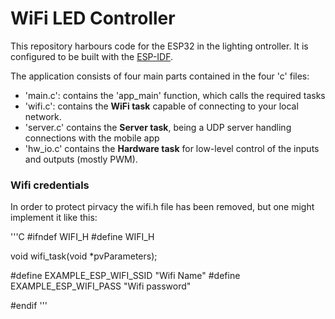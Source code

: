 # WiFi LED Controller

This repository harbours code for the ESP32 in the lighting ontroller. It is configured to be built with the [ESP-IDF](https://docs.espressif.com/projects/esp-idf/en/latest/esp32/).

The application consists of four main parts contained in the four 'c' files:
* 'main.c': contains the 'app_main' function, which calls the required tasks
* 'wifi.c': contains the **WiFi task** capable of connecting to your local network.
* 'server.c' contains the **Server task**, being a UDP server handling connections with the mobile app
* 'hw_io.c' contains the **Hardware task** for low-level control of the inputs and outputs (mostly PWM).

### Wifi credentials
In order to protect pirvacy the wifi.h file has been removed, but one might implement it like this:

'''C
#ifndef WIFI_H
#define WIFI_H

void wifi_task(void *pvParameters);

#define EXAMPLE_ESP_WIFI_SSID      "Wifi Name"
#define EXAMPLE_ESP_WIFI_PASS      "Wifi password"

#endif
'''



